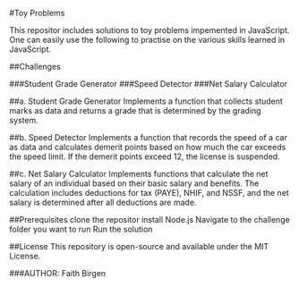 #Toy Problems

This repositor includes solutions to toy problems impemented in JavaScript. One can easily use the following to practise on the various skills learned in JavaScript.

##Challenges

###Student Grade Generator ###Speed Detector ###Net Salary Calculator

##a. Student Grade Generator
   Implements a function that collects student marks as data and returns a grade that is determined by the grading system.

##b. Speed Detector
    Implements a function that records the speed of a car as data and calculates demerit points based on how much the car exceeds the speed limit. If the demerit points exceed 12, the license is suspended.

##c. Net Salary Calculator
    Implements functions that calculate the net salary of an individual based on their basic salary and benefits. The calculation includes deductions for tax (PAYE), NHIF, and NSSF, and the net salary is determined after all deductions are made.

##Prerequisites
clone the repositor
install Node.js
Navigate to the challenge folder you want to run
Run the solution

##License
This repository is open-source and available under the MIT License.

###AUTHOR: Faith Birgen